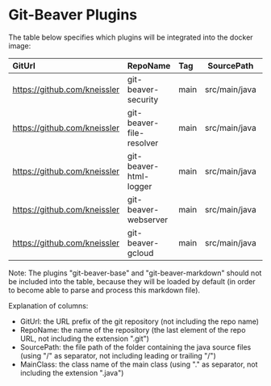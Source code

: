 
# Git-Beaver Plugins #

The table below specifies which plugins will be integrated into the docker image:

| GitUrl                       | RepoName                 | Tag  | SourcePath    | MainClass                           |
|:-----------------------------|:-------------------------|:-----|---------------|:------------------------------------|
| https://github.com/kneissler | git-beaver-security      | main | src/main/java | org.jkube.gitbeaver.SecurityPlugin  |
| https://github.com/kneissler | git-beaver-file-resolver | main | src/main/java | org.jkube.gitbeaver.ResolverPlugin  |
| https://github.com/kneissler | git-beaver-html-logger   | main | src/main/java | org.jkube.gitbeaver.HtmlLogPlugin   |
| https://github.com/kneissler | git-beaver-webserver     | main | src/main/java | org.jkube.gitbeaver.WebserverPlugin |
| https://github.com/kneissler | git-beaver-gcloud        | main | src/main/java | org.jkube.gitbeaver.GcloudPlugin    |

Note: The plugins "git-beaver-base" and "git-beaver-markdown" should not be included into the table,
because they will be loaded by default (in order to become able to parse and process this markdown file).

Explanation of columns:

* GitUrl: the URL prefix of the git repository (not including the repo name)
* RepoName: the name of the repository (the last element of the repo URL, not including the extension ".git")
* SourcePath: the file path of the folder containing the java source files (using "/" as separator, not including leading or trailing "/")
* MainClass: the class name of the main class (using "." as separator, not including the extension ".java")



